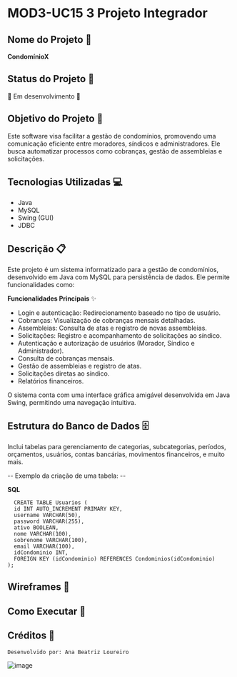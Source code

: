 # MOD3-UC15 3 Projeto Integrador

## Nome do Projeto 🏢  
**CondomínioX**  

## Status do Projeto 📌  
🚧 Em desenvolvimento 🚧  

## Objetivo do Projeto 🎯  
Este software visa facilitar a gestão de condomínios, promovendo uma comunicação eficiente entre moradores, síndicos e administradores. Ele busca automatizar processos como cobranças, gestão de assembleias e solicitações.  

## Tecnologias Utilizadas 💻  
- Java  
- MySQL  
- Swing (GUI)  
- JDBC  

## Descrição 📋
Este projeto é um sistema informatizado para a gestão de condomínios, desenvolvido em Java com MySQL para persistência de dados. Ele permite funcionalidades como:

**Funcionalidades Principais** ✨

  -  Login e autenticação: Redirecionamento baseado no tipo de usuário.
  -  Cobranças: Visualização de cobranças mensais detalhadas.
  -  Assembleias: Consulta de atas e registro de novas assembleias.
  -  Solicitações: Registro e acompanhamento de solicitações ao síndico.
  -  Autenticação e autorização de usuários (Morador, Síndico e Administrador).
  -  Consulta de cobranças mensais.
  -  Gestão de assembleias e registro de atas.
  -  Solicitações diretas ao síndico.
  -  Relatórios financeiros.

O sistema conta com uma interface gráfica amigável desenvolvida em Java Swing, permitindo uma navegação intuitiva.

## Estrutura do Banco de Dados 🗄️

Inclui tabelas para gerenciamento de categorias, subcategorias, períodos, orçamentos, usuários, contas bancárias, movimentos financeiros, e muito mais.

-- Exemplo da criação de uma tabela: --

**SQL**
      
      CREATE TABLE Usuarios (
      id INT AUTO_INCREMENT PRIMARY KEY,
      username VARCHAR(50),
      password VARCHAR(255),
      ativo BOOLEAN,
      nome VARCHAR(100),
      sobrenome VARCHAR(100),
      email VARCHAR(100),
      idCondominio INT,
      FOREIGN KEY (idCondominio) REFERENCES Condominios(idCondominio)
    );

## Wireframes 📐

## Como Executar 🚀

## Créditos 👥

    Desenvolvido por: Ana Beatriz Loureiro

![image](https://github.com/user-attachments/assets/d26a2b2b-a31e-4226-b5a8-d4940a710788)
